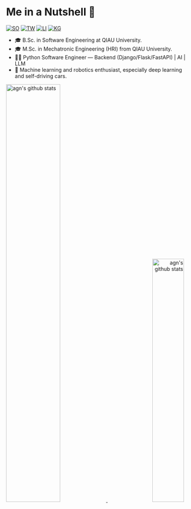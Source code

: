 # Me in a Nutshell 👋 

[![SO](https://img.shields.io/badge/stack%20overflow-FE7A16?logo=stack-overflow&logoColor=white&style=for-the-badge)](https://stackoverflow.com/users/3702377/benyamin-jafari)
[![TW](https://img.shields.io/badge/Twitter-1DA1F2?style=for-the-badge&logo=twitter&logoColor=white)](https://twitter.com/benyaminjmf)
[![LI](https://img.shields.io/badge/LinkedIn-0077B5?style=for-the-badge&logo=linkedin&logoColor=white)](http://www.linkedin.com/in/benyaminjmf)
[![KG](https://img.shields.io/badge/kaggle-4daedb.svg?style=for-the-badge)](https://www.kaggle.com/benyaminjmf)

 - 🎓 B.Sc. in Software Engineering at QIAU University.
 - 🎓 M.Sc. in Mechatronic Engineering (HRI) from QIAU University.
 - 🧑‍💻️ Python Software Engineer — Backend (Django/Flask/FastAPI) | AI | LLM
 - 👀 Machine learning and robotics enthusiast, especially deep learning and self-driving cars.

<!--
[![agn's github stats](https://github-readme-stats.vercel.app/api?username=agn-7&show_icons=true&theme=gruvbox)](https://github.com/agn-7/agn-7)[![Top Langs](https://github-readme-stats.vercel.app/api/top-langs/?username=agn-7&layout=compact&theme=gruvbox)](https://github.com/agn-7/agn-7)
-->

<p>
    <a align="left" href="https://github.com/agn-7/agn-7">
        <img alt="agn's github stats"  width="54%" src="https://github-readme-stats.vercel.app/api?username=agn-7&show_icons=true&theme=gruvbox">
    </a>
    <a align="right" href="https://github.com/agn-7/agn-7">
        <img alt="agn's github stats"  width="41.2%" src="https://github-readme-stats.vercel.app/api/top-langs/?username=agn-7&layout=compact&theme=gruvbox">
    </a>
   <!--img src = "https://github-readme-streak-stats.herokuapp.com?user=agn-7&theme=onedark&hide_border=true"-->

</p>

